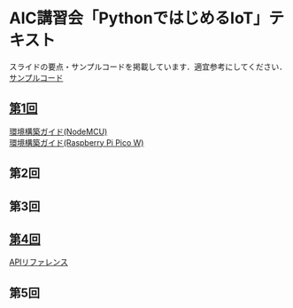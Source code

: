 # AIC講習会「PythonではじめるIoT」テキスト
スライドの要点・サンプルコードを掲載しています．適宜参考にしてください．  
[サンプルコード](https://github.com/Keio-AIConsortium/python-iot/tree/main/sample)

## [第1回](./1.md)
[環境構築ガイド(NodeMCU)](./setup.md)  
[環境構築ガイド(Raspberry Pi Pico W)](./setup-rpico.md)

## 第2回
## 第3回
## [第4回](./4.md)
[APIリファレンス](./api_reference.md)
## 第5回
